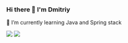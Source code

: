 ### Hi there 👋 I'm Dmitriy
🌱 I’m currently learning  Java and Spring stack


<img href="https://t.me/dmk_t" src="https://img.shields.io/badge/Telegram-2CA5E0?style=for-the-badge&logo=telegram&logoColor=white"  />


<img src="https://github-readme-stats.vercel.app/api?username=dmitriy-tverdokhlibov" />




    
      
